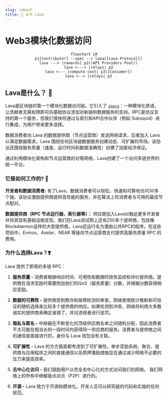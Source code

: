```yaml
---
slug: /about
title: 🌋 关于 Lava
---
```


# Web3模块化数据访问

<center>

```mermaid
flowchart LR
    p1[Contributor] --spec --> lava[[Lava Protocol]]
    lava ---> |rewards| p2((API Providers Pool))
    lava <---> |relays| p2
    lava <--- |compute cost| p3([Consumer])
    lava <--> |relays| p3
```
</center>

## Lava是什么？ 🌋

Lava是区块链的第一个模块化数据访问层。它引入了 [`specs`](/spec)：一种模块化原语，让贡献者无需权限即可向基础协议添加对新链和数据服务的支持。RPC是协议支持的第一个服务，但我们很快将通过与索引和API合作伙伴（例如 Subsquid）进行集成，为用户带来更多选择。

数据消费者向 Lava 的数据提供商（节点运营商）发送网络请求，后者加入 Lava 以满足数据需求。Lava 围绕任何区块链数据服务创建动态、可扩展的市场。该协议还围绕服务质量（速度、运行时间和数据准确性）创建了加密经济保证。

通过利用模块化架构和节点运营商的对等网络，Lava创建了一个访问多链世界的统一平台。


### 它是如何工作的? 🔩

**开发者和数据消费者:**
有了Lava，数据消费者可以轻松、快速和可靠地访问30多个链。该协议激励提供商提供高性能的服务，并在算法上将消费者与可用的最佳节点配对。

**数据提供商（RPC 节点运行器、索引器等）：**
供应商加入Lava以触达更多开发者并将其现有基础设施变现。我们在Lava测试网上还有250多个提供商，包括像Blockdaemon这样的大型提供商。Lava还运行名为激励公共RPC的程序。在这些项目中，Evmos、Axelar、NEAR 等链向节点运营商支付提供高服务质量 RPC 的费用。


### 为什么选择Lava？❣️

Lava 提供了即用的多链 RPC：

1. **服务质量 -** 消费者根据响应时间、可用性和数据时效性监控和评价提供商。提供商在请求奖励时需要附加他们的QoS（服务质量）分数，并根据分数获得相应奖励。

2. **数据的可靠性 -** 提供商受到欺诈和故障检测的审查，网络使用统计推断和可验证的随机选择来比较多个提供商的响应。如果检测到冲突，网络将利用大多数诚实的提供商来确定谁错了，并对违规者进行惩罚。

3. **隐私与匿名 -** 中继器在不断变化的顶级供应商名单之间随机分配，因此消费者不太可能在相当长的一段时间内获得同一供应商的服务。消费者与提供商之间的通信是直接进行的，身份与 Lava 钱包没有关联。

4. **可扩展性 -** Lava 的方方面面都考虑到了可扩展性。单步奖励系统、聚合、提供商与应用程序之间的直接通信以及质押激励措施旨在通过减少网络不必要的压力来提高效率。

5. **去中心化访问 -** 我们鼓励用户以完全去中心化的方式访问我们的网络。 我们网络上的所有中继都是点对点（P2P）进行的。

6. **开源 -** Lava 致力于开源和模块化。开发人员可以研究链的代码和实施的任何规范。
